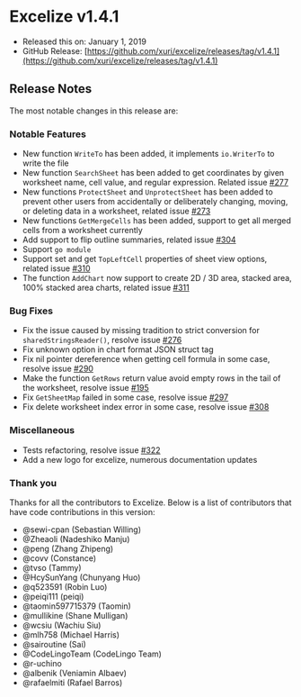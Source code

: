 # Excelize v1.4.1

* Released this on: January 1, 2019
* GitHub Release: [https://github.com/xuri/excelize/releases/tag/v1.4.1](https://github.com/xuri/excelize/releases/tag/v1.4.1)

## Release Notes

The most notable changes in this release are:

### Notable Features

* New function `WriteTo` has been added, it implements `io.WriterTo` to write the file
* New function `SearchSheet` has been added to get coordinates by given worksheet name, cell value, and regular expression. Related issue [#277](https://github.com/xuri/excelize/issues/277)
* New functions `ProtectSheet` and `UnprotectSheet` has been added to prevent other users from accidentally or deliberately changing, moving, or deleting data in a worksheet, related issue [#273](https://github.com/xuri/excelize/issues/273)
* New functions `GetMergeCells` has been added, support to get all merged cells from a worksheet currently
* Add support to flip outline summaries, related issue [#304](https://github.com/xuri/excelize/issues/304)
* Support `go module`
* Support set and get `TopLeftCell` properties of sheet view options, related issue [#310](https://github.com/xuri/excelize/issues/310)
* The function `AddChart` now support to create 2D / 3D area, stacked area, 100% stacked area charts, related issue [#311](https://github.com/xuri/excelize/issues/311)

### Bug Fixes

* Fix the issue caused by missing tradition to strict conversion for `sharedStringsReader()`, resolve issue [#276](https://github.com/xuri/excelize/issues/276)
* Fix unknown option in chart format JSON struct tag
* Fix nil pointer dereference when getting cell formula in some case, resolve issue [#290](https://github.com/xuri/excelize/issues/290)
* Make the function `GetRows` return value avoid empty rows in the tail of the worksheet, resolve issue [#195](https://github.com/xuri/excelize/issues/195)
* Fix `GetSheetMap` failed in some case, resolve issue [#297](https://github.com/xuri/excelize/issues/297)
* Fix delete worksheet index error in some case, resolve issue [#308](https://github.com/xuri/excelize/issues/308)

### Miscellaneous

* Tests refactoring, resolve issue [#322](https://github.com/xuri/excelize/issues/322)
* Add a new logo for excelize, numerous documentation updates

### Thank you

Thanks for all the contributors to Excelize. Below is a list of contributors that have code contributions in this version:

* @sewi-cpan (Sebastian Willing)
* @Zheaoli (Nadeshiko Manju)
* @peng (Zhang Zhipeng)
* @covv (Constance)
* @tvso (Tammy)
* @HcySunYang (Chunyang Huo)
* @q523591 (Robin Luo)
* @peiqi111 (peiqi)
* @taomin597715379 (Taomin)
* @mullikine (Shane Mulligan)
* @wcsiu (Wachiu Siu)
* @mlh758 (Michael Harris)
* @sairoutine (Sai)
* @CodeLingoTeam (CodeLingo Team)
* @r-uchino
* @albenik (Veniamin Albaev)
* @rafaelmiti (Rafael Barros)
